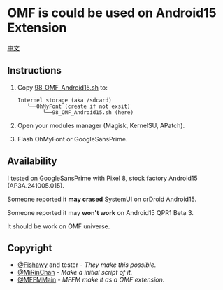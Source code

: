 # OMF is could be used on Android15 Extension

[中文](README.zh-CN.md)

## Instructions

1. Copy [98_OMF_Android15.sh](98_OMF_Android15.sh) to:

    ```plain
    Internel storage (aka /sdcard)
       ╰──OhMyFont (create if not exsit)
            ╰──98_OMF_Android15.sh (here)
    ```

2. Open your modules manager (Magisk, KernelSU, APatch).
3. Flash OhMyFont or GoogleSansPrime.

## Availability

I tested on GoogleSansPrime with Pixel 8, stock factory Android15 (AP3A.241005.015).

Someone reported it **may crased** SystemUI on crDroid Android15.

Someone reported it may **won't work** on Android15 QPR1 Beta 3.

It should be work on OMF universe.

## Copyright

- [@Fishawy](https://t.me/Fishawy) and tester - *They make this possible.*
- [@MiRinChan](https://github.com/MiRinChan) - *Make a initial script of it.*
- [@MFFMMain](https://t.me/MFFMMain) - *MFFM make it as a OMF extension.*
